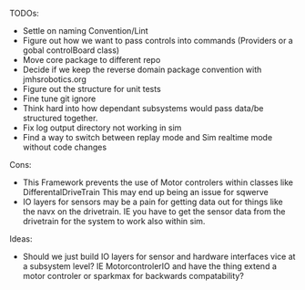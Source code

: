 

TODOs:

- Settle on naming Convention/Lint
- Figure out how we want to pass controls into commands (Providers or a gobal controlBoard class)
- Move core package to different repo
- Decide if we keep the reverse domain package convention with jmhsrobotics.org
- Figure out the structure for unit tests
- Fine tune git ignore
- Think hard into how dependant subsystems would pass data/be structured together.
- Fix log output directory not working in sim
- Find a way to switch between replay mode and Sim realtime mode without code changes

Cons:
- This Framework prevents the use of Motor controlers within classes like DifferentalDriveTrain This may end up being an issue for sqwerve
- IO layers for sensors may be a pain for getting data out for things like the navx on the drivetrain. IE you have to get the sensor data from the drivetrain for the system to work also within sim.


Ideas:
- Should we just build IO layers for sensor and hardware interfaces vice at a subsystem level? IE MotorcontrolerIO and have the thing extend a motor controler or sparkmax for backwards compatability?